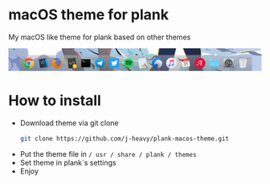 # macOS theme for plank
My macOS like theme for plank based on other themes

<img src="screenshot.png">

# How to install

- Download theme via git clone
  ```bash
  git clone https://github.com/j-heavy/plank-macos-theme.git
  ```
- Put the theme file in ```/ usr / share / plank / themes```
- Set theme in plank`s settings
- Enjoy 
